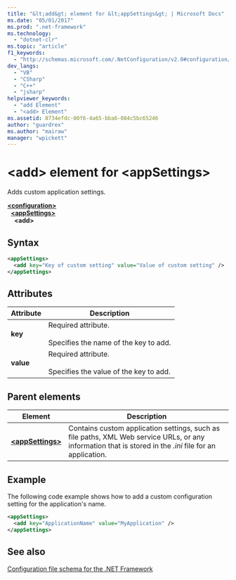 ```yaml
---
title: "&lt;add&gt; element for &lt;appSettings&gt; | Microsoft Docs"
ms.date: "05/01/2017"
ms.prod: ".net-framework"
ms.technology: 
  - "dotnet-clr"
ms.topic: "article"
f1_keywords: 
  - "http://schemas.microsoft.com/.NetConfiguration/v2.0#configuration/appSettings/add"
dev_langs: 
  - "VB"
  - "CSharp"
  - "C++"
  - "jsharp"
helpviewer_keywords: 
  - "add Element"
  - "<add> Element"
ms.assetid: 8734efdc-00f6-4a65-bba6-084c5bc65246
author: "guardrex"
ms.author: "mairaw"
manager: "wpickett"
---
```


# \<add> element for \<appSettings>

Adds custom application settings.

[**\<configuration>**](~/docs/framework/configure-apps/file-schema/configuration-element.md)   
&nbsp;&nbsp;[**\<appSettings>**](~/docs/framework/configure-apps/file-schema/appsettings/appsettings-element-for-configuration.md)   
&nbsp;&nbsp;&nbsp;&nbsp;**\<add>**

## Syntax

```xml
<appSettings>
  <add key="Key of custom setting" value="Value of custom setting" />
</appSettings>
```

## Attributes

| Attribute | Description |
| --------- | ----------- |
| **key**   | Required attribute.<br><br>Specifies the name of the key to add. |
| **value** | Required attribute.<br><br>Specifies the value of the key to add. |

## Parent elements

| Element | Description |
| ------- | ----------- |
| [**\<appSettings>**](~/docs/framework/configure-apps/file-schema/appsettings/appsettings-element-for-configuration.md) | Contains custom application settings, such as file paths, XML Web service URLs, or any information that is stored in the *.ini* file for an application. |

## Example

The following code example shows how to add a custom configuration setting for the application's name.

```xml
<appSettings>
  <add key="ApplicationName" value="MyApplication" />
</appSettings>
```

## See also

[Configuration file schema for the .NET Framework](~/docs/framework/configure-apps/file-schema/index.md)
